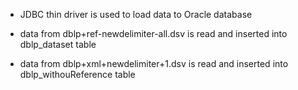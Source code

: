 
* JDBC thin driver is used to load data to Oracle database


* data from dblp+ref-newdelimiter-all.dsv  is read and inserted into dblp_dataset table


* data from dblp+xml+newdelimiter+1.dsv is read and inserted into dblp_withouReference table


